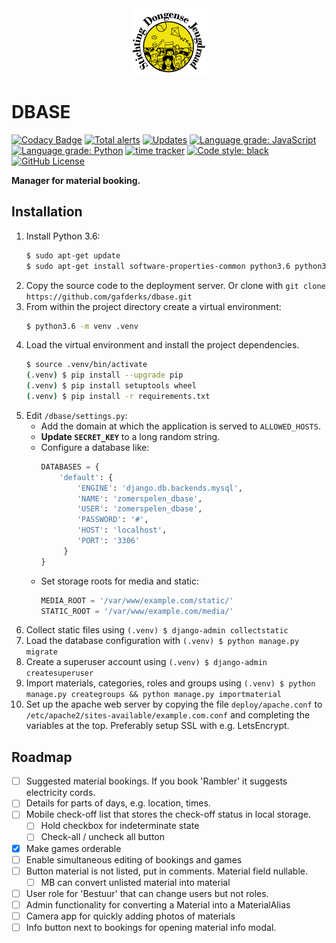 <img src="https://github.com/gafderks/dbase/raw/master/booking/static/booking/logo_121x110.png" alt="drawing" width="121px" style="display: block; margin-left: auto; margin-right: auto"/>

DBASE
=====
[![Codacy Badge](https://api.codacy.com/project/badge/Grade/a1fbb314106646d8bcb8eb52563c7725)](https://www.codacy.com/manual/gafderks/dbase?utm_source=github.com&amp;utm_medium=referral&amp;utm_content=gafderks/dbase&amp;utm_campaign=Badge_Grade)
[![Total alerts](https://img.shields.io/lgtm/alerts/g/gafderks/dbase.svg?logo=lgtm&logoWidth=18)](https://lgtm.com/projects/g/gafderks/dbase/alerts/)
[![Updates](https://pyup.io/repos/github/gafderks/dbase/shield.svg)](https://pyup.io/repos/github/gafderks/dbase/)
[![Language grade: JavaScript](https://img.shields.io/lgtm/grade/javascript/g/gafderks/dbase.svg?logo=lgtm&logoWidth=18)](https://lgtm.com/projects/g/gafderks/dbase/context:javascript)
[![Language grade: Python](https://img.shields.io/lgtm/grade/python/g/gafderks/dbase.svg?logo=lgtm&logoWidth=18)](https://lgtm.com/projects/g/gafderks/dbase/context:python)
[![time tracker](https://wakatime.com/badge/github/gafderks/dbase.svg)](https://wakatime.com/badge/github/gafderks/dbase)
[![Code style: black](https://img.shields.io/badge/code%20style-black-000000.svg)](https://github.com/psf/black)
[![GitHub License](https://img.shields.io/github/license/gafderks/dbase)](https://github.com/gafderks/dbase/blob/master/LICENSE)

__Manager for material booking.__



Installation
-------------
1. Install Python 3.6:
   ```bash
   $ sudo apt-get update
   $ sudo apt-get install software-properties-common python3.6 python3.6-venv python3.6-dev python3-pip apache2 libapache2-mod-wsgi-py3 libmysqlclient-dev
   ```
2. Copy the source code to the deployment server. Or clone with `git clone https://github.com/gafderks/dbase.git`
3. From within the project directory create a virtual environment:
   ```bash
   $ python3.6 -m venv .venv
   ```
4. Load the virtual environment and install the project dependencies.
   ```bash
   $ source .venv/bin/activate
   (.venv) $ pip install --upgrade pip
   (.venv) $ pip install setuptools wheel
   (.venv) $ pip install -r requirements.txt 
   ```
5. Edit `/dbase/settings.py`:
    - Add the domain at which the application is served to `ALLOWED_HOSTS`.
    - **Update `SECRET_KEY`** to a long random string.
    - Configure a database like:
      ```python 
      DATABASES = {
          'default': {
              'ENGINE': 'django.db.backends.mysql',
              'NAME': 'zomerspelen_dbase',
              'USER': 'zomerspelen_dbase',
              'PASSWORD': '#',
              'HOST': 'localhost',
              'PORT': '3306'
           }
      } 
      ```
    - Set storage roots for media and static:
      ```python 
      MEDIA_ROOT = '/var/www/example.com/static/'
      STATIC_ROOT = '/var/www/example.com/media/'       
      ```
6. Collect static files using `(.venv) $ django-admin collectstatic`
7. Load the database configuration with `(.venv) $ python manage.py migrate`
8. Create a superuser account using `(.venv) $ django-admin createsuperuser`
9. Import materials, categories, roles and groups using 
   `(.venv) $ python manage.py creategroups && python manage.py importmaterial`
10. Set up the apache web server by copying the file `deploy/apache.conf` to 
   `/etc/apache2/sites-available/example.com.conf` and completing the variables at the top. Preferably setup SSL with 
   e.g. LetsEncrypt.

Roadmap
-------
- [ ] Suggested material bookings. If you book 'Rambler' it suggests electricity cords.
- [ ] Details for parts of days, e.g. location, times.
- [ ] Mobile check-off list that stores the check-off status in local storage.
    - [ ] Hold checkbox for indeterminate state
    - [ ] Check-all / uncheck all button
- [X] Make games orderable
- [ ] Enable simultaneous editing of bookings and games
- [ ] Button material is not listed, put in comments. Material field nullable.
    - [ ] MB can convert unlisted material into material
- [ ] User role for 'Bestuur' that can change users but not roles.
- [ ] Admin functionality for converting a Material into a MaterialAlias
- [ ] Camera app for quickly adding photos of materials
- [ ] Info button next to bookings for opening material info modal. 
